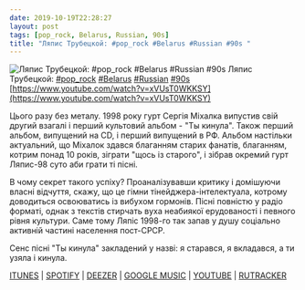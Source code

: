 ```yaml
---
date: 2019-10-19T22:28:27
layout: post
tags: [pop_rock, Belarus, Russian, 90s]
title: "Ляпис Трубецкой: #pop_rock #Belarus #Russian #90s "
---
```

![Ляпис Трубецкой: #pop_rock #Belarus #Russian #90s ](https://i.ytimg.com/vi/xVUsT0WKKSY/maxresdefault.jpg)
Ляпис Трубецкой: [#pop_rock](/tags/#pop_rock) [#Belarus](/tags/#Belarus) [#Russian](/tags/#Russian) [#90s](/tags/#90s) [https://www.youtube.com/watch?v=xVUsT0WKKSY](https://www.youtube.com/watch?v=xVUsT0WKKSY)

Цього разу без металу. 1998 року гурт Сергія Міхалка випустив свій другий взагалі і перший культовий альбом - &quot;Ты кинула&quot;. Також перший альбом, випущений на CD, і перший випущений в РФ. Альбом настільки актуальний, що Міхалок здався благанням старих фанатів, благанням, котрим понад 10 років, зіграти &quot;щось із старого&quot;, і зібрав окремий гурт Ляпис-98 суто аби грати ті пісні.

В чому секрет такого успіху? Проаналізувавши критику і домішуючи власні відчуття, скажу, що це гімни тінейджера-інтелектуала, котрому доводиться освоюватись із вибухом гормонів. Пісні повністю у радіо форматі, однак з текстів стирчать вуха неабиякої ерудованості і певного рівня культури. Саме тому Ляпіс 1998-го так запав у душу соціально активній частині населення пост-СРСР.

Сенс пісні &quot;Ты кинула&quot; закладений у назві: я старався, я вкладався, а ти узяла і кинула.

[ITUNES](https://music.apple.com/ru/album/%D1%82%D1%8B-%D0%BA%D0%B8%D0%BD%D1%83%D0%BB%D0%B0/1053390705) | [SPOTIFY](https://open.spotify.com/album/47GfgkmagboenZxmS66v0P) | [DEEZER](https://www.deezer.com/album/11532370?utm_source=deezer&amp;utm_content=album-11532370&amp;utm_term=1601611822_1571513166&amp;utm_medium=web) | [GOOGLE MUSIC](https://play.google.com/music/m/Bcqd6taop4iztv5gs6fzx2rrf4m) | [YOUTUBE](https://www.youtube.com/playlist?list=OLAK5uy_kPLsvPrPS7_k7OX7qLr-lO-K8yszYHiKI) | [RUTRACKER](https://rutracker.org/forum/viewtopic.php?t=700938)